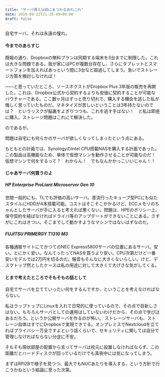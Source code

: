 ```yaml
---
title: "サーバ導入以前にまつわるあれこれ"
date: 2019-04-22T21:35:49+09:00
draft: false
---
```


自宅サーバ、それは永遠の憧れ。

#### 今までのあらすじ

既報の通り、Dropboxの無料プランは同期する端末を3台までに制限した。これは大きな問題である。我が家にはPCが複数台存在し、さらにタブレットとスマートフォンを加えればあっという間に3台など超過してしまう。急いでストレージ方策を検討しなければ！

――と思っていたところ、ソースネクストがDropbox Plus 3年版の販売を再開した。これは、Dropbox公式から契約するよりも安価に契約することが可能なバウチャーである。ここ数ヶ月はずっと売り切れで、購入する機会を逃した私が悔しく思っていたものだ。マネタイズが苦しいということは3年持たないのでは？　というリスクが脳裏をよぎりつつも、これを逃す手はない！　と私は即座に購入。ストレージ問題はこれにて解決した。

のであるが。

問題は自宅にも何らかのサーバが欲しくなってしまったという点にある。

もともとの計画では、SynologyのIntel CPU搭載NASを購入する計画であった。この製品は高機能なため、単体で仮想マシンを動作させることが可能なのだ！　仮想マシンで何をするって？　わからん！　でもなんかかっこいいじゃん！！

#### じゃあサーバ何買うのよ

##### HP Enterprise ProLiant Microserver Gen 10

世間一般的にも、TLでも評価の高いサーバ。昔流行ったキューブ型PCにも似たスタイルにHDDが4本搭載可能。コストはそこそこかかるけど、ECCメモリのちゃんとしたサーバが手に入ると考えれば悪くない。問題は、HPEのポリシー上、保守契約を結ばなければドライバ等のアップデートができないことにある。さすがにこれはきつい。そこまでして動かすようなマシンではないはずなのだ。

##### FUJITSU PRIMERGY T1310 M3

各種通販サイトにてかつてのNEC Express5800サーバの位置にあるサーバ。安い。とにかく安い。なんてったってNASを買うより安い。CPU次第だけど一番安いモデルでは2万円を切るのだ。騒音もそんなに大きくないらしい。けど、デスクトップ然としたケースは私の用途に対して大きくて大げさな気がしてくる。

#### とまで考えたところでそもそもの話として

自宅でサーバを立てていったい何をするんですか、ということを考えなければならない。

私はラップトップにLinuxを入れて日常的に使っているので、その点で目新しさはない。もちろんサーバとしての運用はしていないわけだから、その点で学びはあるだろう。というか公開サーバを作るのが怖い。
ストレージサーバも、ストレージ自体はすでにDropboxで実現できてる。オンプレミスでNextcloudを立てればプライバシー万全ですよという話くらいで、セキュリティに関しては自分で管理しなければならない分逆に不安。

そもそも現状部屋の配置から言ってサーバは枕元に設置しなければならず、この距離だとハードディスクが回っているだけでも真夜中には気になってしまう。

まずはRPi2Bで様子を見つつ、最大でもNUCあたりを導入する、という方針で行こうかねという結論に至った次第。